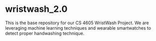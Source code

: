 # wristwash_2.0

This is the base repository for our CS 4605 WristWash Project. We are leveraging machine learning techniques and wearable smartwatches to detect proper handwashing technique.
